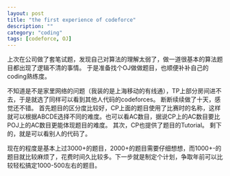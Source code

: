 ```yaml
---
layout: post
title: "the first experience of codeforce"
description: ""
category: "coding"
tags: [codeforce, OJ]
---
```

上次在公司做了套笔试题，发现自己对算法的理解太弱了，做一道很基本的算法题目都出现了逻辑不清的事情。
于是准备找个OJ做做题目，也顺便补补自己的coding熟练度。

不知道是不是家里网络的问题（我装的是上海移动的有线通），TP上部分房间进不去，于是就选了同样可以看到其他人代码的codeforces。
断断续续做了十天，感觉还不错。
首先题目的区分度比较好，CP上面的题目使用了比赛时的名称，这样就可以根据ABCDE选择不同的难度。也可以看AC数目，据说CP上的AC数目要比POJ上的AC数目更能体现题目的难度。
其次，CP也提供了题目的Tutorial。
剩下的，就是可以看别人的代码了。

现在的程度是基本上过3000+的题目，2000+的题目需要仔细想想，而1000+-的题目就比较麻烦了，花费时间久比较多。下一步就是制定个计划，争取年前可以比较轻松搞定1000-500左右的题目。